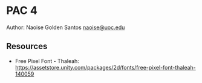 # PAC 4

Author: Naoise Golden Santos <naoise@uoc.edu>

## Resources

* Free Pixel Font - Thaleah: https://assetstore.unity.com/packages/2d/fonts/free-pixel-font-thaleah-140059